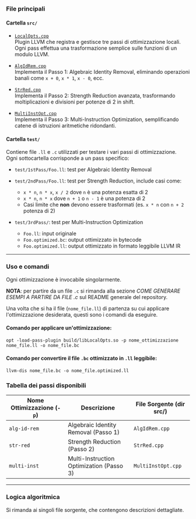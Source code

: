 ### File principali

#### Cartella `src/` 

- [`LocalOpts.cpp`](https://github.com/giovanni-orlandi/gruppo8-compilatori/blob/main/01_assignment/src/LocalOpts.cpp)  
  Plugin LLVM che registra e gestisce tre passi di ottimizzazione locali. Ogni pass effettua una trasformazione semplice sulle funzioni di un modulo LLVM.

- [`AlgIdRem.cpp`](https://github.com/giovanni-orlandi/gruppo8-compilatori/blob/main/01_assignment/src/AlgIdRem.cpp)  
  Implementa il Passo 1: Algebraic Identity Removal, eliminando operazioni banali come `x + 0`, `x * 1`, `x - 0`, ecc.

- [`StrRed.cpp`](https://github.com/giovanni-orlandi/gruppo8-compilatori/blob/main/01_assignment/src/StrRed.cpp)  
  Implementa il Passo 2: Strength Reduction avanzata, trasformando moltiplicazioni e divisioni per potenze di 2 in shift.

- [`MultiInstOpt.cpp`](https://github.com/giovanni-orlandi/gruppo8-compilatori/blob/main/01_assignment/src/MultiInstOpt.cpp)  
  Implementa il Passo 3: Multi-Instruction Optimization, semplificando catene di istruzioni aritmetiche ridondanti.

#### Cartella `test/`

Contiene file `.ll` e `.c` utilizzati per testare i vari passi di ottimizzazione.  
Ogni sottocartella corrisponde a un pass specifico:

- `test/1stPass/Foo.ll`: test per Algebraic Identity Removal
- `test/2ndPass/Foo.ll`: test per Strength Reduction, include casi come:
  - `x * n`, `n * x`, `x / 2` dove `n` è una potenza esatta di 2
  - `x * n`, `n * x` dove `n + 1` o `n - 1` è una potenza di 2
  - Casi limite che **non** devono essere trasformati (es. `x * n` con `n + 2` potenza di 2)

- `test/3rdPass/`: test per Multi-Instruction Optimization
  - `Foo.ll`: input originale
  - `Foo.optimized.bc`: output ottimizzato in bytecode
  - `Foo.optimized.ll`: output ottimizzato in formato leggibile LLVM IR

---

### Uso e comandi

Ogni ottimizzazione è invocabile singolarmente.  

**NOTA**: per partire da un file `.c` si rimanda alla sezione *COME GENERARE ESEMPI A PARTIRE DA FILE .c* sul README generale del repository.

Una volta che si ha il file (`nome_file.ll`) di partenza su cui applicare l'ottimizzazione desiderata, questi sono i comandi da eseguire.


#### Comando per applicare un'ottimizzazione:
```
opt -load-pass-plugin build/libLocalOpts.so -p nome_ottimizzazione nome_file.ll -o nome_file.bc
```

#### Comando per convertire il file `.bc` ottimizzato in `.ll` leggibile:
```
llvm-dis nome_file.bc -o nome_file.optimized.ll
```

### Tabella dei passi disponibili

| Nome Ottimizzazione (`-p`) | Descrizione                                      | File Sorgente (dir src/)            |
|----------------------------|--------------------------------------------------|---------------------------|
| `alg-id-rem`               | Algebraic Identity Removal (Passo 1)             | `AlgIdRem.cpp`        |
| `str-red`                  | Strength Reduction (Passo 2)                     | `StrRed.cpp`          |
| `multi-inst`               | Multi-Instruction Optimization (Passo 3)         | `MultiInstOpt.cpp`    |

---

### Logica algoritmica

Si rimanda ai singoli file sorgente, che contengono descrizioni dettagliate.
